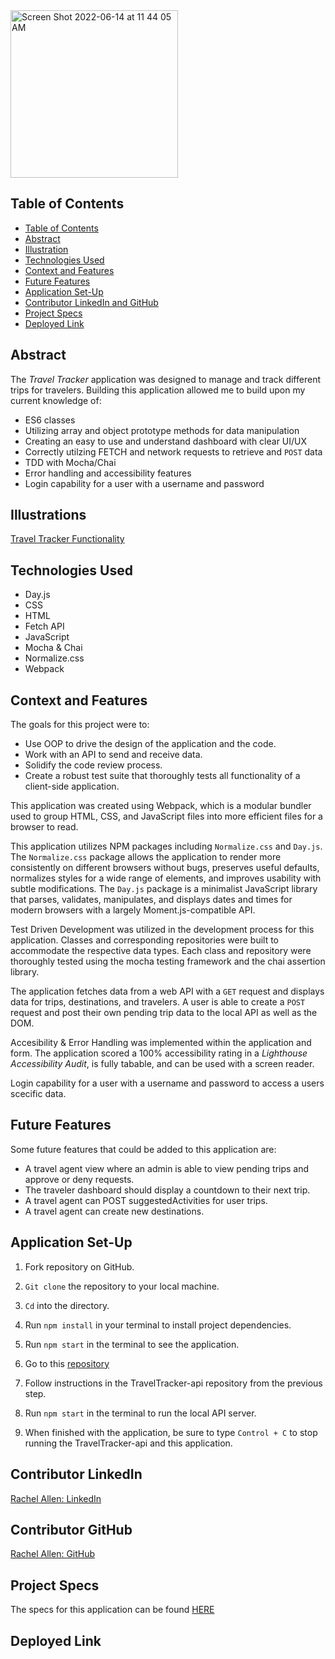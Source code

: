 <img width="268" alt="Screen Shot 2022-06-14 at 11 44 05 AM" src="https://user-images.githubusercontent.com/98505112/173648081-42da2316-f2f7-41fa-8253-49105d20937a.png">


## Table of Contents

- [Table of Contents](#table-of-contents)
- [Abstract](#abstract)
- [Illustration](#illustration)
- [Technologies Used](#technologies-used)
- [Context and Features](#context-and-features)
- [Future Features](#future-features)
- [Application Set-Up](#application-set-up)
- [Contributor LinkedIn and GitHub](#contributor-linkedin-and-github)
- [Project Specs](#project-specs)
- [Deployed Link](#deplyed-link)

## Abstract

The _Travel Tracker_ application was designed to manage and track different trips for travelers. Building this application allowed me to build upon my current knowledge of: 

  - ES6 classes
  - Utilizing array and object prototype methods for data manipulation
  - Creating an easy to use and understand dashboard with clear UI/UX
  - Correctly utilzing FETCH and network requests to retrieve and `POST` data
  - TDD with Mocha/Chai
  - Error handling and accessibility features
  - Login capability for a user with a username and password

## Illustrations

[Travel Tracker Functionality](https://vimeo.com/720496619/caa558e85c)

## Technologies Used

- Day.js
- CSS
- HTML
- Fetch API
- JavaScript
- Mocha & Chai
- Normalize.css
- Webpack

## Context and Features

The goals for this project were to:
  
   - Use OOP to drive the design of the application and the code.
   - Work with an API to send and receive data.
   - Solidify the code review process.
   - Create a robust test suite that thoroughly tests all functionality of a client-side application.

This application was created using Webpack, which is a modular bundler used to group HTML, CSS, and JavaScript files into more efficient files for a browser to read.

This application utilizes NPM packages including `Normalize.css` and `Day.js`. The `Normalize.css` package allows the application to render more consistently on different browsers without bugs, preserves useful defaults, normalizes styles for a wide range of elements, and improves usability with subtle modifications. The `Day.js` package is a minimalist JavaScript library that parses, validates, manipulates, and displays dates and times for modern browsers with a largely Moment.js-compatible API.

Test Driven Development was utilized in the development process for this application. Classes and corresponding repositories were built to accommodate the respective data types. Each class and repository were thoroughly tested using the mocha testing framework and the chai assertion library. 

The application fetches data from a web API with a `GET` request and displays data for trips, destinations, and travelers. A user is able to create a `POST` request and post their own pending trip data to the local API as well as the DOM.  

Accesibility & Error Handling was implemented within the application and form. The application scored a 100% accessibility rating in a _Lighthouse Accessibility Audit_, is fully tabable, and can be used with a screen reader. 

Login capability for a user with a username and password to access a users scecific data.

## Future Features

Some future features that could be added to this application are:

- A travel agent view where an admin is able to view pending trips and approve or deny requests.
- The traveler dashboard should display a countdown to their next trip. 
- A travel agent can POST suggestedActivities for user trips.
- A travel agent can create new destinations.

## Application Set-Up

1. Fork repository on GitHub.

2. `Git clone` the repository to your local machine.

3. `Cd` into the directory.

4. Run `npm install` in your terminal to install project dependencies.

5. Run `npm start` in the terminal to see the application.

6. Go to this [repository](https://github.com/turingschool-examples/travel-tracker-api)  

7. Follow instructions in the TravelTracker-api repository from the previous step. 

8. Run `npm start` in the terminal to run the local API server.

9. When finished with the application, be sure to type `Control + C` to stop running the TravelTracker-api and this application. 

## Contributor LinkedIn

[Rachel Allen: LinkedIn](https://www.linkedin.com/in/rachel-lynn-allen/)  
 
## Contributor GitHub

[Rachel Allen: GitHub](https://github.com/Rallen13) 

## Project Specs

The specs for this application can be found 
[HERE](https://frontend.turing.edu/projects/travel-tracker.html) 

## Deployed Link
